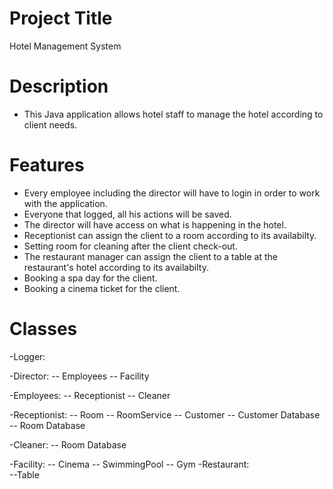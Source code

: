 # Project Title
Hotel Management System
# Description
- This Java application allows hotel staff to manage the hotel according to client needs.  
# Features
- Every employee including the director will have to login in order to work with the application.
- Everyone that logged, all his actions will be saved.
- The director will have access on what is happening in the hotel.
- Receptionist can assign the client to a room according to its availabilty.
- Setting room for cleaning
 after the client check-out.
- The restaurant manager can assign the client to a table at the restaurant's hotel according to its availabilty.
- Booking a spa day for the client.
- Booking a cinema ticket for the client.
# Classes

-Logger:

-Director:
-- Employees
-- Facility

-Employees:
-- Receptionist
-- Cleaner

-Receptionist:
-- Room
-- RoomService
-- Customer
-- Customer Database
-- Room Database

-Cleaner:
-- Room Database

-Facility:
-- Cinema
-- SwimmingPool
-- Gym
-Restaurant:	
--Table


